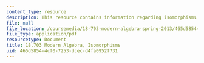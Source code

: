 ```yaml
---
content_type: resource
description: This resource contains information regarding isomorphisms.
file: null
file_location: /coursemedia/18-703-modern-algebra-spring-2013/465d58544cf07253dcecd4fa0952f731_MIT18_703S13_pra_l_7.pdf
file_type: application/pdf
resourcetype: Document
title: 18.703 Modern Algebra, Isomorphisms
uid: 465d5854-4cf0-7253-dcec-d4fa0952f731
---
```

